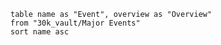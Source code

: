 ```dataview
table name as "Event", overview as "Overview"
from "30k_vault/Major Events"
sort name asc
```














